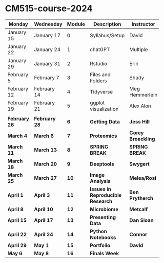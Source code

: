 # CM515-course-2024

| Monday               | Wednesday            | Module | Description                     | Instructor         | Week |
|----------------------|----------------------|--------|---------------------------------|--------------------|------|
| January 15     | January 17     | 0      | Syllabus/Setup                  | David              | 1    |
| January 22     | January 24     | 1      | chatGPT                         | Multiple           | 2    |
| January 29     | January 31     | 2      | Rstudio                         | Erin               | 3    |
| February 5     | February 7     | 3      | Files and Folders               | Shady              | 4    |
| February 12| February 14 | 4     | Tidyverse               | Meg Hemmerlein  | 5   |
| February 19| February 21| 5      | ggplot visualization        | Alex Alon    | 6  |
| |  | | | | |
| **February 26**| **February 28**| **6**      | **Getting Data**                | **Jess Hill**      | **7**    |
| **March 4**    | **March 6**    | **7**      | **Proteomics**                  | **Corey Broeckling**| **8**    |
| **March 11**   | **March 13**   | **8**      | **SPRING BREAK**                | **SPRING BREAK**   | **9**    |
| **March 18**   | **March 20**   | **9**      | **Deeptools**                   | **Swygert**        | **10**   |
| **March 25**   | **March 27**   | **10**     | **Image Analysis**              | **Melea/Rosi**     | **11**   |
| **April 1**    | **April 3**    | **11**     | **Issues in Reproducible Research** | **Ben Prytherch**| **12**   |
| **April 8**    | **April 10**   | **12**     | **Microbiome**                  | **Metcalf**        | **13**   |
| **April 15**   | **April 17**   | **13**     | **Presenting Data**             | **Dan Sloan**      | **14**   |
| **April 22**   | **April 24**   | **14**     | **Python Notebooks**            | **Connor**         | **15**   |
| **April 29**   | **May 1**      | **15**     | **Portfolio**                   | **David**          | **16**   |
| **May 6**      | **May 8**      | **16**     | **Finals Week**                 |                    | **17**   |

